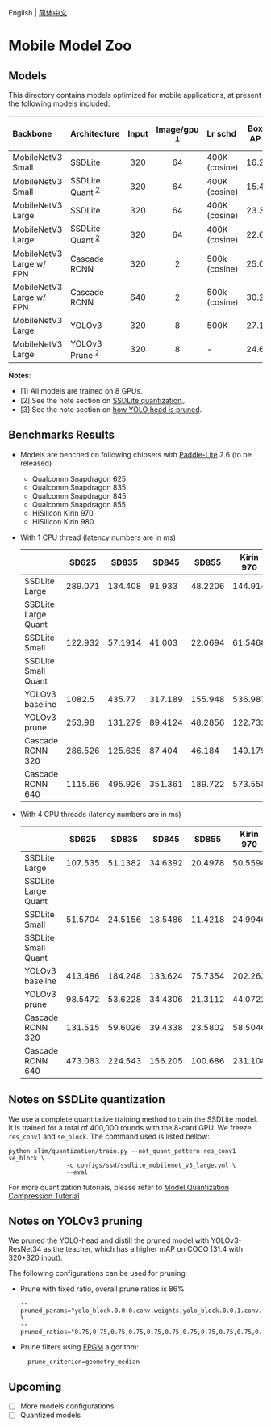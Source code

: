 English | [简体中文](README.md)

# Mobile Model Zoo


## Models

This directory contains models optimized for mobile applications, at present the following models included:

| Backbone                 | Architecture              | Input | Image/gpu <sup>[1](#gpu)</sup> | Lr schd       | Box AP | Download | PaddleLite Model Download |
| :----------------------- | :------------------------ | :---: | :--------------------: | :------------ | :----: | :------- | :------------------------ |
| MobileNetV3 Small        | SSDLite                   | 320   | 64                     | 400K (cosine) | 16.2   | [Link](https://paddlemodels.bj.bcebos.com/object_detection/mobile_models/ssdlite_mobilenet_v3_small.pdparam) | [Link](https://paddlemodels.bj.bcebos.com/object_detection/mobile_models/lite/ssdlite_mobilenet_v3_small.tar) |
| MobileNetV3 Small        | SSDLite Quant <sup>[2](#quant)</sup> | 320   | 64                     | 400K (cosine) | 15.4   | [Link](https://paddlemodels.bj.bcebos.com/object_detection/mobile_models/ssdlite_mobilenet_v3_small_quant.tar) | [Link](https://paddlemodels.bj.bcebos.com/object_detection/mobile_models/lite/ssdlite_mobilenet_v3_small_quant.tar) |
| MobileNetV3 Large        | SSDLite                   | 320   | 64                     | 400K (cosine) | 23.3   | [Link](https://paddlemodels.bj.bcebos.com/object_detection/mobile_models/ssdlite_mobilenet_v3_large.pdparam) | [Link](https://paddlemodels.bj.bcebos.com/object_detection/mobile_models/lite/ssdlite_mobilenet_v3_large.tar) |
| MobileNetV3 Large        | SSDLite Quant <sup>[2](#quant)</sup> | 320   | 64                     | 400K (cosine) | 22.6   | [Link](https://paddlemodels.bj.bcebos.com/object_detection/mobile_models/ssdlite_mobilenet_v3_large_quant.tar) | [Link](https://paddlemodels.bj.bcebos.com/object_detection/mobile_models/lite/ssdlite_mobilenet_v3_large_quant.tar) |
| MobileNetV3 Large w/ FPN | Cascade RCNN              | 320   | 2                      | 500k (cosine) | 25.0   | [Link](https://paddlemodels.bj.bcebos.com/object_detection/mobile_models/cascade_rcnn_mobilenetv3_fpn_320.tar) | [Link](https://paddlemodels.bj.bcebos.com/object_detection/mobile_models/lite/cascade_rcnn_mobilenetv3_fpn_320.tar) |
| MobileNetV3 Large w/ FPN | Cascade RCNN              | 640   | 2                      | 500k (cosine) | 30.2   | [Link](https://paddlemodels.bj.bcebos.com/object_detection/mobile_models/cascade_rcnn_mobilenetv3_fpn_640.tar) | [Link](https://paddlemodels.bj.bcebos.com/object_detection/mobile_models/lite/cascade_rcnn_mobilenetv3_fpn_640.tar) |
| MobileNetV3 Large        | YOLOv3                    | 320   | 8                      | 500K          | 27.1   | [Link](https://paddlemodels.bj.bcebos.com/object_detection/yolov3_mobilenet_v3.pdparams) | [Link](https://paddlemodels.bj.bcebos.com/object_detection/mobile_models/lite/yolov3_mobilenet_v3.tar) |
| MobileNetV3 Large        | YOLOv3 Prune <sup>2</sup> | 320   | 8                      | -             | 24.6   | [Link](https://paddlemodels.bj.bcebos.com/object_detection/mobile_models/yolov3_mobilenet_v3_prune75875_FPGM_distillby_r34.pdparams) | [Link](https://paddlemodels.bj.bcebos.com/object_detection/mobile_models/lite/yolov3_mobilenet_v3_prune86_FPGM_320.tar) |

**Notes**:

-   <a name="gpu">[1]</a> All models are trained on 8 GPUs.
-   <a name="quant">[2]</a> See the note section on [SSDLite quantization](#Notes-on-SSDLite-quant)。
-   <a name="prune">[3]</a> See the note section on [how YOLO head is pruned](#Notes-on-YOLOv3-pruning).


## Benchmarks Results

-   Models are benched on following chipsets with [Paddle-Lite](https://github.com/PaddlePaddle/Paddle-Lite) 2.6 (to be released)
    -   Qualcomm Snapdragon 625
    -   Qualcomm Snapdragon 835
    -   Qualcomm Snapdragon 845
    -   Qualcomm Snapdragon 855
    -   HiSilicon Kirin 970
    -   HiSilicon Kirin 980

-   With 1 CPU thread (latency numbers are in ms)

    |                  | SD625   | SD835   | SD845   | SD855   | Kirin 970 | Kirin 980 |
    |------------------|---------|---------|---------|---------|-----------|-----------|
    | SSDLite Large    | 289.071 | 134.408 | 91.933  | 48.2206 | 144.914   | 55.1186   |
    | SSDLite Large Quant |  |  |   |  |    |    |
    | SSDLite Small    | 122.932 | 57.1914 | 41.003  | 22.0694 | 61.5468   | 25.2106   |
    | SSDLite Small Quant |  |  |  | |   |    |
    | YOLOv3 baseline  | 1082.5  | 435.77  | 317.189 | 155.948 | 536.987   | 178.999   |
    | YOLOv3 prune     | 253.98  | 131.279 | 89.4124 | 48.2856 | 122.732   | 55.8626   |
    | Cascade RCNN 320 | 286.526 | 125.635 | 87.404  | 46.184  | 149.179   | 52.9994   |
    | Cascade RCNN 640 | 1115.66 | 495.926 | 351.361 | 189.722 | 573.558   | 207.917   |

-   With 4 CPU threads (latency numbers are in ms)

    |                  | SD625   | SD835   | SD845   | SD855   | Kirin 970 | Kirin 980 |
    |------------------|---------|---------|---------|---------|-----------|-----------|
    | SSDLite Large    | 107.535 | 51.1382 | 34.6392 | 20.4978 | 50.5598   | 24.5318   |
    | SSDLite Large Quant |  |  |   |  |    |    |
    | SSDLite Small    | 51.5704 | 24.5156 | 18.5486 | 11.4218 | 24.9946   | 16.7158   |
    | SSDLite Small Quant |  |  |  | |   |    |
    | YOLOv3 baseline  | 413.486 | 184.248 | 133.624 | 75.7354 | 202.263   | 126.435   |
    | YOLOv3 prune     | 98.5472 | 53.6228 | 34.4306 | 21.3112 | 44.0722   | 31.201    |
    | Cascade RCNN 320 | 131.515 | 59.6026 | 39.4338 | 23.5802 | 58.5046   | 36.9486   |
    | Cascade RCNN 640 | 473.083 | 224.543 | 156.205 | 100.686 | 231.108   | 138.391   |


## Notes on SSDLite quantization

We use a complete quantitative training method to train the SSDLite model. It is trained for a total of 400,000 rounds with the 8-card GPU. We freeze `res_conv1` and `se_block`. The command used is listed bellow:

```shell
python slim/quantization/train.py --not_quant_pattern res_conv1 se_block \
                -c configs/ssd/ssdlite_mobilenet_v3_large.yml \
                --eval
```

For more quantization tutorials, please refer to [Model Quantization Compression Tutorial](../../docs/advanced_tutorials/slim/quantization/QUANTIZATION.md)

## Notes on YOLOv3 pruning

We pruned the YOLO-head and distill the pruned model with YOLOv3-ResNet34 as the teacher, which has a higher mAP on COCO (31.4 with 320\*320 input).

The following configurations can be used for pruning:

-   Prune with fixed ratio, overall prune ratios is 86%

    ```shell
    --pruned_params="yolo_block.0.0.0.conv.weights,yolo_block.0.0.1.conv.weights,yolo_block.0.1.0.conv.weights,yolo_block.0.1.1.conv.weights,yolo_block.0.2.conv.weights,yolo_block.0.tip.conv.weights,yolo_block.1.0.0.conv.weights,yolo_block.1.0.1.conv.weights,yolo_block.1.1.0.conv.weights,yolo_block.1.1.1.conv.weights,yolo_block.1.2.conv.weights,yolo_block.1.tip.conv.weights,yolo_block.2.0.0.conv.weights,yolo_block.2.0.1.conv.weights,yolo_block.2.1.0.conv.weights,yolo_block.2.1.1.conv.weights,yolo_block.2.2.conv.weights,yolo_block.2.tip.conv.weights" \
    --pruned_ratios="0.75,0.75,0.75,0.75,0.75,0.75,0.75,0.75,0.75,0.75,0.75,0.75,0.875,0.875,0.875,0.875,0.875,0.875"
    ```
-   Prune filters using [FPGM](https://arxiv.org/abs/1811.00250) algorithm:

    ```shell
    --prune_criterion=geometry_median
    ```


## Upcoming

-   [ ] More models configurations
-   [ ] Quantized models
